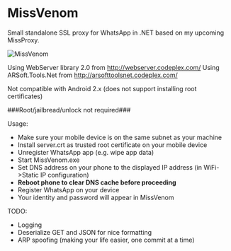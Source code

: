 MissVenom
=========

Small standalone SSL proxy for WhatsApp in .NET based on my upcoming MissProxy.

![MissVenom](https://dl.dropboxusercontent.com/u/68235039/proxy.png)

Using WebServer library 2.0 from http://webserver.codeplex.com/
Using ARSoft.Tools.Net from http://arsofttoolsnet.codeplex.com/

Not compatible with Android 2.x (does not support installing root certificates)

###Root/jailbread/unlock not required###

Usage:
- Make sure your mobile device is on the same subnet as your machine
- Install server.crt as trusted root certificate on your mobile device
- Unregister WhatsApp app (e.g. wipe app data)
- Start MissVenom.exe
- Set DNS address on your phone to the displayed IP address (in WiFi->Static IP configuration)
- **Reboot phone to clear DNS cache before proceeding**
- Register WhatsApp on your device
- Your identity and password will appear in MissVenom

TODO:
- Logging
- Deserialize GET and JSON for nice formatting
- ARP spoofing (making your life easier, one commit at a time)
